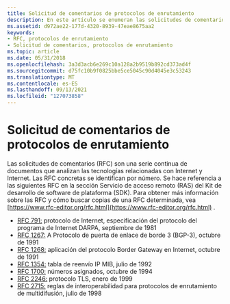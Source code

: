 ```yaml
---
title: Solicitud de comentarios de protocolos de enrutamiento
description: En este artículo se enumeran las solicitudes de comentarios (RFC) para los protocolos de enrutamiento. Las RFC son una serie continua de documentos que analizan las tecnologías relacionadas con Internet.
ms.assetid: d972ae22-177d-4320-8939-47eae8675aa2
keywords:
- RFC, protocolos de enrutamiento
- Solicitud de comentarios, protocolos de enrutamiento
ms.topic: article
ms.date: 05/31/2018
ms.openlocfilehash: 3a3d3acb6e269c10a128a2b9519b892cd373ad4f
ms.sourcegitcommit: d75fc10b9f0825bbe5ce5045c90d4045e3c53243
ms.translationtype: MT
ms.contentlocale: es-ES
ms.lasthandoff: 09/13/2021
ms.locfileid: "127073858"
---
```

# <a name="routing-protocols-request-for-comments"></a>Solicitud de comentarios de protocolos de enrutamiento

Las solicitudes de comentarios (RFC) son una serie continua de documentos que analizan las tecnologías relacionadas con Internet y Internet. Las RFC concretas se identifican por número. Se hace referencia a las siguientes RFC en la sección Servicio de acceso remoto (RAS) del Kit de desarrollo de software de plataforma (SDK). Para obtener más información sobre las RFC y cómo buscar copias de una RFC determinada, vea [https://www.rfc-editor.org/rfc.html](https://www.rfc-editor.org/rfc.html) .

-   [RFC 791:](https://www.ietf.org/rfc/rfc791.txt) protocolo de Internet, especificación del protocolo del programa de Internet DARPA, septiembre de 1981
-   [RFC 1267:](https://www.ietf.org/rfc/rfc1267.txt) A Protocolo de puerta de enlace de borde 3 (BGP-3), octubre de 1991
-   [RFC 1268:](https://www.ietf.org/rfc/rfc1268.txt) aplicación del protocolo Border Gateway en Internet, octubre de 1991
-   [RFC 1354:](https://www.ietf.org/rfc/rfc1354.txt) tabla de reenvío IP MIB, julio de 1992
-   [RFC 1700:](https://www.ietf.org/rfc/rfc1700.txt) números asignados, octubre de 1994
-   [RFC 2246:](https://www.ietf.org/rfc/rfc2246.txt) protocolo TLS, enero de 1999
-   [RFC 2715:](https://www.ietf.org/rfc/rfc2715.txt) reglas de interoperabilidad para protocolos de enrutamiento de multidifusión, julio de 1998

 

 




